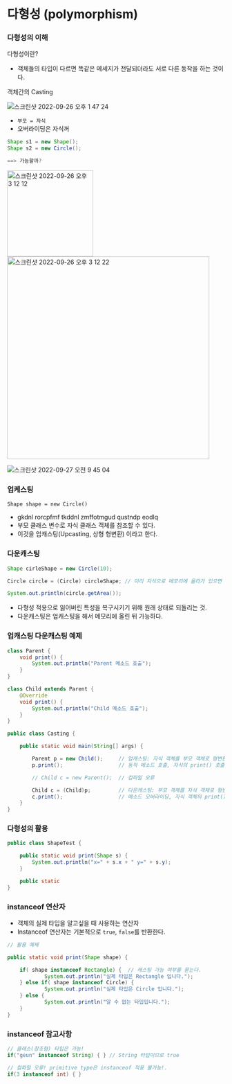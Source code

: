 # 다형성 (polymorphism)

### 다형성의 이해

다형성이란?

-   객체들의 타입이 다르면 똑같은 메세지가 전달되더라도 서로 다른 동작을 하는 것이다.

객체간의 Casting

![스크린샷 2022-09-26 오후 1 47 24](https://user-images.githubusercontent.com/89567475/194761894-246c8fed-6579-4bbd-8bfb-0256d7a6ee95.png)

-   `부모 = 자식`
-   오버라이딩은 자식꺼

```java
Shape s1 = new Shape();
Shape s2 = new Circle();

==> 가능할까?
```

<img width="199" alt="스크린샷 2022-09-26 오후 3 12 12" src="https://user-images.githubusercontent.com/89567475/194761926-47211058-e6b9-439c-9633-ca55fa0923a1.png">

<img width="468" alt="스크린샷 2022-09-26 오후 3 12 22" src="https://user-images.githubusercontent.com/89567475/194761930-09a5b500-0565-4bde-9720-d152c27143cb.png">

![스크린샷 2022-09-27 오전 9 45 04](https://user-images.githubusercontent.com/89567475/194761933-901a5b3a-3491-4f6d-aa3f-ae56e3b70254.png)

### 업케스팅

`Shape shape = new Circle()`

-   gkdnl rorcpfmf tkddnl zmffotmgud qustndp eodlq
-   부모 클래스 변수로 자식 클래스 객체를 참조할 수 있다.
-   이것을 업캐스팅(Upcasting, 상형 형변환) 이라고 한다.

### 다운캐스팅

```java
Shape cirleShape = new Circle(10);

Circle circle = (Circle) circleShape; // 미리 자식으로 메모리에 올라가 있으면 가능하다.

System.out.println(circle.getArea());
```

-   다형성 적용으로 잃어버린 특성을 복구시키기 위해 원래 상태로 되돌리는 것.
-   다운캐스팅은 업캐스팅을 해서 메모리에 올린 뒤 가능하다.

### 업캐스팅 다운캐스팅 예제

```java
class Parent {
    void print() {
        System.out.println("Parent 메소드 호출");
    }
}

class Child extends Parent {
    @Override
    void print() {
        System.out.println("Child 메소드 호출");
    }
}

public class Casting {

    public static void main(String[] args) {

        Parent p = new Child();     // 업캐스팅: 자식 객체를 부모 객체로 형변환
        p.print();                  // 동적 메소드 호출, 자식의 print() 호출

        // Child c = new Parent();  // 컴파일 오류

        Child c = (Child)p;         // 다운캐스팅: 부모 객체를 자식 객체로 형변환
        c.print();                  // 메소드 오버라이딩, 자식 객체의 print() 호출
    }
}
```

### 다형성의 활용

```java
public class ShapeTest {

	public static void print(Shape s) {
		System.out.println("x=" + s.x + " y=" + s.y);
	}

	public static
}
```

### instanceof 연산자

-   객체의 실제 타입을 알고싶을 때 사용하는 연산자
-   Instanceof 연산자는 기본적으로 `true`, `false`를 반환한다.

```java
// 활용 예제

public static void print(Shape shape) {

	if( shape instanceof Rectangle) {  // 캐스팅 가능 여부를 묻는다.
			System.out.println("실제 타입은 Rectangle 입니다.");
	} else if( shape instanceof Circle) {
			System.out.println("실제 타입은 Circle 입니다.");
	} else {
			System.out.println("알 수 없는 타입입니다.");
	}
}
```

### instanceof 참고사항

```java
// 클래스(참조형) 타입은 가능!
if("geun" instanceof String) { } // String 타입이므로 true

// 컴파일 오류! primitive type은 instanceof 적용 불가능!.
if(3 instanceof int) { }
```
